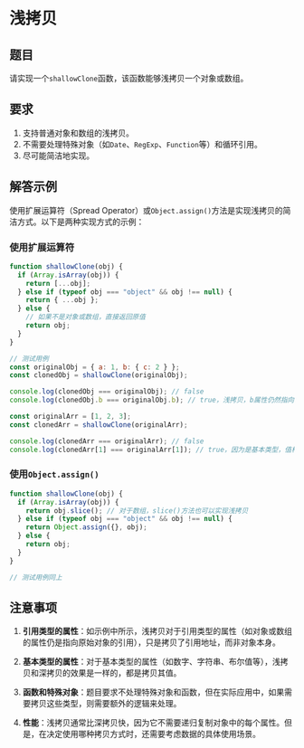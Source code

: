 # 浅拷贝

## 题目

请实现一个`shallowClone`函数，该函数能够浅拷贝一个对象或数组。

## 要求

1. 支持普通对象和数组的浅拷贝。
2. 不需要处理特殊对象（如`Date`、`RegExp`、`Function`等）和循环引用。
3. 尽可能简洁地实现。

## 解答示例

使用扩展运算符（Spread Operator）或`Object.assign()`方法是实现浅拷贝的简洁方式。以下是两种实现方式的示例：

### 使用扩展运算符

```javascript
function shallowClone(obj) {
  if (Array.isArray(obj)) {
    return [...obj];
  } else if (typeof obj === "object" && obj !== null) {
    return { ...obj };
  } else {
    // 如果不是对象或数组，直接返回原值
    return obj;
  }
}

// 测试用例
const originalObj = { a: 1, b: { c: 2 } };
const clonedObj = shallowClone(originalObj);

console.log(clonedObj === originalObj); // false
console.log(clonedObj.b === originalObj.b); // true，浅拷贝，b属性仍然指向同一个对象

const originalArr = [1, 2, 3];
const clonedArr = shallowClone(originalArr);

console.log(clonedArr === originalArr); // false
console.log(clonedArr[1] === originalArr[1]); // true，因为是基本类型，值相等，但这里不是浅拷贝的重点
```

### 使用`Object.assign()`

```javascript
function shallowClone(obj) {
  if (Array.isArray(obj)) {
    return obj.slice(); // 对于数组，slice()方法也可以实现浅拷贝
  } else if (typeof obj === "object" && obj !== null) {
    return Object.assign({}, obj);
  } else {
    return obj;
  }
}

// 测试用例同上
```

## 注意事项

1. **引用类型的属性**：如示例中所示，浅拷贝对于引用类型的属性（如对象或数组的属性仍是指向原始对象的引用），只是拷贝了引用地址，而非对象本身。

2. **基本类型的属性**：对于基本类型的属性（如数字、字符串、布尔值等），浅拷贝和深拷贝的效果是一样的，都是拷贝其值。

3. **函数和特殊对象**：题目要求不处理特殊对象和函数，但在实际应用中，如果需要拷贝这些类型，则需要额外的逻辑来处理。

4. **性能**：浅拷贝通常比深拷贝快，因为它不需要递归复制对象中的每个属性。但是，在决定使用哪种拷贝方式时，还需要考虑数据的具体使用场景。
